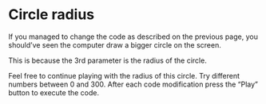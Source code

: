 # Circle radius

If you managed to change the code as described on the previous page, you should’ve seen the computer draw a bigger circle on the screen.

This is because the 3rd parameter is the radius of the circle.

Feel free to continue playing with the radius of this circle. Try different numbers between 0 and 300. After each code modification press the “Play” button to execute the code.
